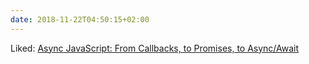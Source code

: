 ```yaml
---
date: 2018-11-22T04:50:15+02:00
---
```


Liked: [Async JavaScript: From Callbacks, to Promises, to Async/Await](https://tylermcginnis.com/async-javascript-from-callbacks-to-promises-to-async-await/)

